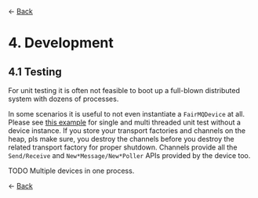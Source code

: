 ← [Back](../README.md)

# 4. Development

## 4.1 Testing

For unit testing it is often not feasible to boot up a full-blown distributed system with dozens of processes.

In some scenarios it is useful to not even instantiate a `FairMQDevice` at all. Please see [this example](../test/protocols/_push_pull_multipart.cxx) for single and multi threaded unit test without a device instance. If you store your transport factories and channels on the heap, pls make sure, you destroy the channels before you destroy the related transport factory for proper shutdown. Channels provide all the `Send/Receive` and `New*Message/New*Poller` APIs provided by the device too.

TODO Multiple devices in one process.

← [Back](../README.md)
